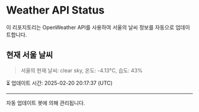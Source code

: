 
# Weather API Status

이 리포지토리는 OpenWeather API를 사용하여 서울의 날씨 정보를 자동으로 업데이트합니다.

## 현재 서울 날씨
> 서울의 현재 날씨: clear sky, 온도: -4.13°C, 습도: 43%

⏳ 업데이트 시간: 2025-02-20 20:17:37 (UTC)

---
자동 업데이트 봇에 의해 관리됩니다.
